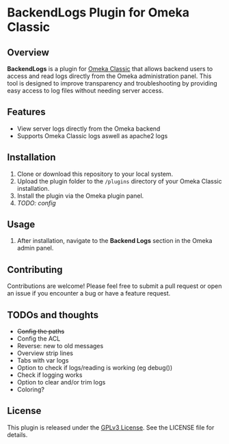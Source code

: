# BackendLogs Plugin for Omeka Classic

## Overview
**BackendLogs** is a plugin for [Omeka Classic](https://omeka.org/classic/) that allows backend users to access and read logs directly from the Omeka administration panel. This tool is designed to improve transparency and troubleshooting by providing easy access to log files without needing server access.

## Features
- View server logs directly from the Omeka backend
- Supports Omeka Classic logs aswell as apache2 logs

## Installation
1. Clone or download this repository to your local system.
2. Upload the plugin folder to the `/plugins` directory of your Omeka Classic installation.
3. Install the plugin via the Omeka plugin panel.
4. _TODO: config_

## Usage
1. After installation, navigate to the **Backend Logs** section in the Omeka admin panel.

## Contributing

Contributions are welcome! Please feel free to submit a pull request or open an issue if you encounter a bug or have a feature request.

## TODOs and thoughts 

- ~~Config the paths~~
- Config the ACL
- Reverse: new to old messages
- Overview strip lines
- Tabs with var logs
- Option to check if logs/reading is working (eg debug())
- Check if logging works
- Option to clear and/or trim logs
- Coloring?


## License

This plugin is released under the [GPLv3 License](https://opensource.org/licenses/GPL-3.0). See the LICENSE file for details.
